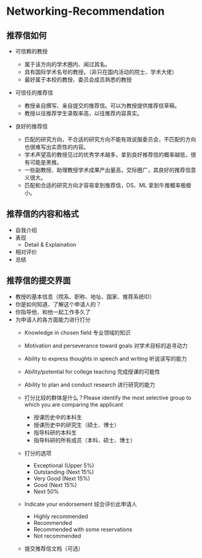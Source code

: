 # Networking-Recommendation

## 推荐信如何 ##

- 可信赖的教授
  - 属于该方向的学术圈内、闻过其名。
  - 具有国际学术名号的教授。（非只在国内活动的院士、学术大佬）
  - 最好属于本校的教授、委员会成员熟悉的教授

- 可信任的推荐信
  - 教授亲自撰写、亲自提交的推荐信。可以为教授提供推荐信草稿。
  - 教授以往推荐学生录取率高，以往推荐内容真实。

- 良好的推荐信
  - 匹配的研究方向，不合适的研究方向不能有效说服委员会，不匹配的方向也很难写出实质性的内容。
  - 学术声望高的教授见过的优秀学术越多，拿到良好推荐信的概率越低，很有可能是黑推。
  - 一些副教授、助理教授学术成果产出量高，交际圈广，其良好的推荐信意义很大。
  - 匹配和合适的研究方向才容易拿到推荐信，DS、ML 拿到牛推概率极极小。

## 推荐信的内容和格式 ##

- 自我介绍
- 表现
  - Detail & Explaination
- 相对评价
- 总结


## 推荐信的提交界面 ##
- 教授的基本信息（院系、职称、地址、国家、推荐系统ID）
- 你是如何知道、了解这个申请人的？ 
- 你指导他、和他一起工作多久了
- 为申请人的各方面能力进行打分
   - Knowledge in chosen field 专业领域的知识
   - Motivation and perseverance toward goals 对学术目标的追寻动力
   - Ability to express thoughts in speech and writing 听说读写的能力
   - Ability/potential for college teaching 完成授课的可能性
   - Ability to plan and conduct research 进行研究的能力

   - 打分比较的群体是什么？Please identify the most selective group to which you are comparing the applicant
     - 授课历史中的本科生
     - 授课历史中的研究生（硕士、博士）
     - 指导科研的本科生
     - 指导科研的所有成员（本科、硕士、博士）
   - 打分的选项
     - Exceptional (Upper 5%)
     - Outstanding (Next 15%)
     - Very Good (Next 15%)
     - Good (Next 15%)
     - Next 50%
  -  Indicate your endorsement 综合评价此申请人
     - Highly recommended
     - Recommended
     - Recommended with some reservations
     - Not recommended
  - 提交推荐信文档（可选）  
 


